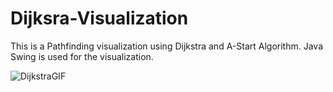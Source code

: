 # Dijksra-Visualization
This is a Pathfinding visualization using Dijkstra and A-Start Algorithm. Java Swing is used for the visualization. 

![DijkstraGIF](https://github.com/Ricardo-Straub/Dijksra-Visualization/assets/108030615/66fa7e50-05b6-4289-ae78-573c411a6c17)
